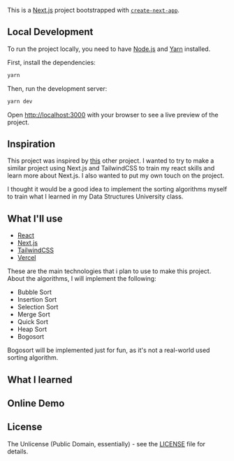 This is a [Next.js](https://nextjs.org/) project bootstrapped with [`create-next-app`](https://github.com/vercel/next.js/tree/canary/packages/create-next-app).

## Local Development

To run the project locally, you need to have [Node.js](https://nodejs.org/en/) and [Yarn](https://yarnpkg.com/) installed.

First, install the dependencies:

```bash
yarn
```

Then, run the development server:

```bash
yarn dev
```

Open [http://localhost:3000](http://localhost:3000) with your browser to see a live preview of the project.

## Inspiration

This project was inspired by [this](https://github.com/devoups-off/sorting-app) other project. I wanted to try to make a similar project using Next.js and TailwindCSS to train my react skills and learn more about Next.js. I also wanted to put my own touch on the project.

I thought it would be a good idea to implement the sorting algorithms myself to train what I learned in my Data Structures University class.

## What I'll use

- [React](https://react.dev/)
- [Next.js](https://nextjs.org/)
- [TailwindCSS](https://tailwindcss.com/)
- [Vercel](https://vercel.com/)

These are the main technologies that i plan to use to make this project. About the algorithms, I will implement the following:

- Bubble Sort
- Insertion Sort
- Selection Sort
- Merge Sort
- Quick Sort
- Heap Sort
- Bogosort

Bogosort will be implemented just for fun, as it's not a real-world used sorting algorithm.

## What I learned

## Online Demo

## License

The Unlicense (Public Domain, essentially) - see the [LICENSE](LICENSE) file for details.
